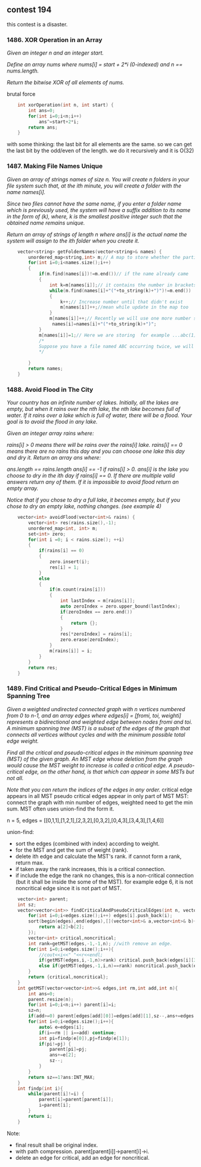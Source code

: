 ## contest 194
this contest is a disaster.

### 1486. XOR Operation in an Array
<em>
Given an integer n and an integer start.

Define an array nums where nums[i] = start + 2*i (0-indexed) and n == nums.length.

Return the bitwise XOR of all elements of nums.
</em>

brutal force
```cpp
    int xorOperation(int n, int start) {
        int ans=0;
        for(int i=0;i<n;i++)
            ans^=start+2*i;
        return ans;
    }
```
with some thinking:
the last bit for all elements are the same. so we can get the last bit by the odd/even of the length.
we do it recursively and it is O(32)


### 1487. Making File Names Unique
<em>
Given an array of strings names of size n. You will create n folders in your file system such that, at the ith minute, you will create a folder with the name names[i].

Since two files cannot have the same name, if you enter a folder name which is previously used, the system will have a suffix addition to its name in the form of (k), where, k is the smallest positive integer such that the obtained name remains unique.

Return an array of strings of length n where ans[i] is the actual name the system will assign to the ith folder when you create it.
</em>
```cpp
    vector<string> getFolderNames(vector<string>& names) {
        unordered_map<string,int> m;// A map to store whether the particular name occurs how many times already
        for(int i=0;i<names.size();i++)
        {
            if(m.find(names[i])!=m.end())// if the name already came
            {
                int k=m[names[i]];// it contains the number in brackets
                while(m.find(names[i]+"("+to_string(k)+")")!=m.end())
                {
                    k++;// Increase number until that didn't exist
                    m[names[i]]++;//mean while update in the map too
                }
                m[names[i]]++;// Recently we will use one more number so increment
                 names[i]=names[i]+"("+to_string(k)+")";
            }
            m[names[i]]=1;// Here we are storing  for example ...abc(1)=1 and abc(2)=1 it means abc(1) occcured one time, and abc=2 it means abc occured 2 times.
			/*
			Suppose you have a file named ABC occurring twice, we will store ABC with occurrence =2 and ABC(1) with occurrence =1... It helps when we get another file with name ABC(1) we can store like ABC(1)(1)
			*/
			
        }
        return names;
    }
```

### 1488. Avoid Flood in The City

<em>
Your country has an infinite number of lakes. Initially, all the lakes are empty, but when it rains over the nth lake, the nth lake becomes full of water. If it rains over a lake which is full of water, there will be a flood. Your goal is to avoid the flood in any lake.

Given an integer array rains where:

rains[i] > 0 means there will be rains over the rains[i] lake.
rains[i] == 0 means there are no rains this day and you can choose one lake this day and dry it.
Return an array ans where:

ans.length == rains.length
ans[i] == -1 if rains[i] > 0.
ans[i] is the lake you choose to dry in the ith day if rains[i] == 0.
If there are multiple valid answers return any of them. If it is impossible to avoid flood return an empty array.

Notice that if you chose to dry a full lake, it becomes empty, but if you chose to dry an empty lake, nothing changes. (see example 4)

</em>

```cpp
    vector<int> avoidFlood(vector<int>& rains) {
        vector<int> res(rains.size(),-1);
        unordered_map<int, int> m;
        set<int> zero;
        for(int i =0; i < rains.size(); ++i)
        {
            if(rains[i] == 0)
            {
                zero.insert(i);
                res[i] = 1;
            }
            else
            {
                if(m.count(rains[i]))
                {
                    int lastIndex = m[rains[i]];
                    auto zeroIndex = zero.upper_bound(lastIndex);
                    if(zeroIndex == zero.end())
                    {
                        return {};
                    }
                    res[*zeroIndex] = rains[i];
                    zero.erase(zeroIndex);
                }
                m[rains[i]] = i;
            }
        }
        return res;
    }
```

### 1489. Find Critical and Pseudo-Critical Edges in Minimum Spanning Tree
<em>
Given a weighted undirected connected graph with n vertices numbered from 0 to n-1, and an array edges where edges[i] = [fromi, toi, weighti] represents a bidirectional and weighted edge between nodes fromi and toi. A minimum spanning tree (MST) is a subset of the edges of the graph that connects all vertices without cycles and with the minimum possible total edge weight.

Find all the critical and pseudo-critical edges in the minimum spanning tree (MST) of the given graph. An MST edge whose deletion from the graph would cause the MST weight to increase is called a critical edge. A pseudo-critical edge, on the other hand, is that which can appear in some MSTs but not all.

Note that you can return the indices of the edges in any order.
</em>
critical edge appears in all MST
pseudo critical edges appear in only part of MST
MST: connect the graph with min number of edges, weighted need to get the min sum.
MST often uses union-find the form it.

n = 5, edges = [[0,1,1],[1,2,1],[2,3,2],[0,3,2],[0,4,3],[3,4,3],[1,4,6]]

union-find:
- sort the edges (combined with index) according to weight.
- for the MST and get the sum of weight (rank).
- delete ith edge and calculate the MST's rank. if cannot form a rank, return max.
- if taken away the rank increases, this is a critical connection.
- if include the edge the rank no changes, this is a non-critical connection (but it shall be inside the some of the MST).
for example edge 6, it is not noncritical edge since it is not part of MST.
```cpp
	vector<int> parent;
	int sz;
    vector<vector<int>> findCriticalAndPseudoCriticalEdges(int n, vector<vector<int>>& edges) {
		for(int i=0;i<edges.size();i++) edges[i].push_back(i);
		sort(begin(edges),end(edges),[](vector<int>& a,vector<int>& b){
			return a[2]<b[2];
		});
		vector<int> critical,noncritical;
		int rank=getMST(edges,-1,-1,n); //with remove an edge.
		for(int i=0;i<edges.size();i++){
            //cout<<i<<" "<<r<<endl;
			if(getMST(edges,i,-1,n)>rank) critical.push_back(edges[i][3]);
			else if(getMST(edges,-1,i,n)==rank) noncritical.push_back(edges[i][3]);
		}
		return {critical,noncritical};
    }
	int getMST(vector<vector<int>>& edges,int rm,int add,int n){
		int ans=0;
		parent.resize(n);
		for(int i=0;i<n;i++) parent[i]=i;
		sz=n;
		if(add>=0) parent[edges[add][0]]=edges[add][1],sz--,ans+=edges[add][2];
		for(int i=0;i<edges.size();i++){
            auto& e=edges[i];
			if(i==rm || i==add) continue;
			int pi=findp(e[0]),pj=findp(e[1]);
			if(pi!=pj) {
				parent[pi]=pj;
				ans+=e[2];
				sz--;
			}
		}
		return sz==1?ans:INT_MAX;
	}
	int findp(int i){
		while(parent[i]!=i) {
			parent[i]=parent[parent[i]];
			i=parent[i];
		}
		return i;
	}
```	
Note:
- final result shall be original index.
- with path compression. parent[parent[i]]->parent[i]->i.
- delete an edge for critical, add an edge for noncritical.


	
 
